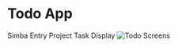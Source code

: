 # Todo App
 Simba Entry Project Task
Display
![Todo Screens](https://user-images.githubusercontent.com/58226319/170881154-04995344-d8cb-49c3-8b73-032eb5712109.JPG)

